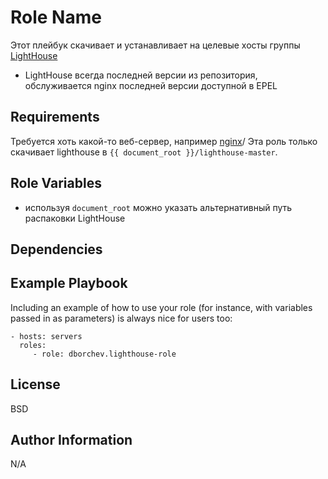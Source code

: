 Role Name
=========

Этот плейбук скачивает и устанавливает на целевые хосты группы [LightHouse](https://github.com/VKCOM/lighthouse)
* LightHouse всегда последней версии из репозитория, обслуживается nginx последней версии доступной в EPEL

Requirements
------------

Требуется хоть какой-то веб-сервер, например [nginx](https://galaxy.ansible.com/nginxinc/nginx_core)/
Эта роль только скачивает lighthouse в `{{ document_root }}/lighthouse-master`.


Role Variables
--------------

* используя `document_root` можно указать альтернативный путь распаковки LightHouse

Dependencies
------------



Example Playbook
----------------

Including an example of how to use your role (for instance, with variables passed in as parameters) is always nice for users too:

    - hosts: servers
      roles:
         - role: dborchev.lighthouse-role

License
-------

BSD

Author Information
------------------
N/A